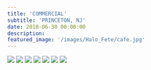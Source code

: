 ```yaml
---
title: 'COMMERCIAL'
subtitle: 'PRINCETON, NJ'
date: 2018-06-30 00:00:00
description: 
featured_image: '/images/Halo_Fete/cafe.jpg'
---
```


<div class="gallery" data-columns="2">
	<img src="/images/Halo_Fete/cafe.jpg">
	<img src="/images/Halo_Fete/DSC_7593.jpg">
	<img src="/images/Halo_Fete/DSC_7594.jpg">
	<img src="/images/Halo_Fete/fete.jpg">
	<img src="/images/Halo_Fete/DSC_7648.jpg">
	<img src="/images/Halo_Fete/DSC_7599.jpg">
	<img src="/images/Halo_Fete/DSC_7643.jpg">
</div>
